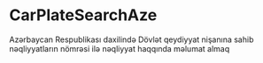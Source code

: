 # CarPlateSearchAze
Azərbaycan Respublikası daxilində Dövlət qeydiyyat nişanına sahib nəqliyyatların nömrəsi ilə nəqliyyat haqqında məlumat almaq
